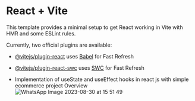 # React + Vite

This template provides a minimal setup to get React working in Vite with HMR and some ESLint rules.

Currently, two official plugins are available:

- [@vitejs/plugin-react](https://github.com/vitejs/vite-plugin-react/blob/main/packages/plugin-react/README.md) uses [Babel](https://babeljs.io/) for Fast Refresh
- [@vitejs/plugin-react-swc](https://github.com/vitejs/vite-plugin-react-swc) uses [SWC](https://swc.rs/) for Fast Refresh

- Implementation of useState and useEffect hooks in react js with simple ecommerce project
  Overview
![WhatsApp Image 2023-08-30 at 15 51 49](https://github.com/wafieabiyya/simple-ecommerce/assets/91177264/f8a3da6c-87e3-4fcf-a102-fec77da728b8)
